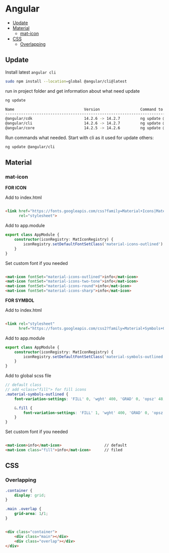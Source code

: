 # Angular

<!-- toc -->

- [Update](#update)
- [Material](#material)
    - [mat-icon](#mat-icon)
- [CSS](#css)
    - [Overlapping](#overlapping)

<!-- tocstop -->

## Update

Install latest `angular cli`

``` bash
sudo npm install --location=global @angular/cli@latest
```

run in project folder and get information about what need update

``` bash
ng update

Name                               Version                  Command to update
--------------------------------------------------------------------------------
@angular/cdk                       14.2.6 -> 14.2.7         ng update @angular/cdk
@angular/cli                       14.2.6 -> 14.2.7         ng update @angular/cli
@angular/core                      14.2.5 -> 14.2.6         ng update @angular/core
```

Run commands what needed. Start with cli as it used for update others:

```bash
ng update @angular/cli
```

## Material

### mat-icon

**FOR ICON**

Add to index.html

```html

<link href="https://fonts.googleapis.com/css?family=Material+Icons|Material+Icons+Outlined|Material+Icons+Two+Tone|Material+Icons+Round|Material+Icons+Sharp"
      rel="stylesheet">
```

Add to app.module

```typescript
export class AppModule {
    constructor(iconRegistry: MatIconRegistry) {
        iconRegistry.setDefaultFontSetClass('material-icons-outlined')
    }
}
```

Set custom font if you needed

```html

<mat-icon fontSet="material-icons-outlined">info</mat-icon>
<mat-icon fontSet="material-icons-two-tone">info</mat-icon>
<mat-icon fontSet="material-icons-round">info</mat-icon>
<mat-icon fontSet="material-icons-sharp">info</mat-icon>
```

**FOR SYMBOL**

Add to index.html

```html

<link rel="stylesheet"
      href="https://fonts.googleapis.com/css2?family=Material+Symbols+Outlined:opsz,wght,FILL,GRAD@20..48,100..700,0..1,-50..200"/>
```

Add to app.module

```typescript
export class AppModule {
    constructor(iconRegistry: MatIconRegistry) {
        iconRegistry.setDefaultFontSetClass('material-symbols-outlined')
    }
}
```

Add to global scss file

```scss
// default class
// add <class="fill"> for fill icons
.material-symbols-outlined {
    font-variation-settings: 'FILL' 0, 'wght' 400, 'GRAD' 0, 'opsz' 48;

    &.fill {
        font-variation-settings: 'FILL' 1, 'wght' 400, 'GRAD' 0, 'opsz' 48;
    }
}
```

Set custom font if you needed

```html

<mat-icon>info</mat-icon>                   // default
<mat-icon class="fill">info</mat-icon>      // filed
```

## CSS

### Overlapping

```CSS
.container {
    display: grid;
}

.main .overlap {
    grid-area: 1/1;
}
```

```HTML

<div class="container">
    <div class="main"></div>
    <div class="overlap"></div>
</div>
```
